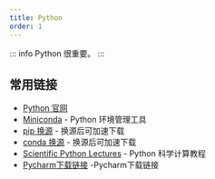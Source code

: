 ```yaml
---
title: Python
order: 1
---
```

::: info
Python 很重要。
:::

## 常用链接
- [Python 官网](https://www.python.org/)
- [Miniconda](https://docs.conda.io/en/latest/miniconda.html) - Python 环境管理工具
- [pip 换源](https://mirror.nju.edu.cn/mirrorz-help/pypi/?mirror=NJU) - 换源后可加速下载
- [conda 换源](https://mirror.nju.edu.cn/mirrorz-help/anaconda/?mirror=NJU) - 换源后可加速下载
- [Scientific Python Lectures](https://lectures.scientific-python.org/) - Python 科学计算教程
- [Pycharm下载链接](https://www.jetbrains.com/pycharm/download/other.html) -Pycharm下载链接
